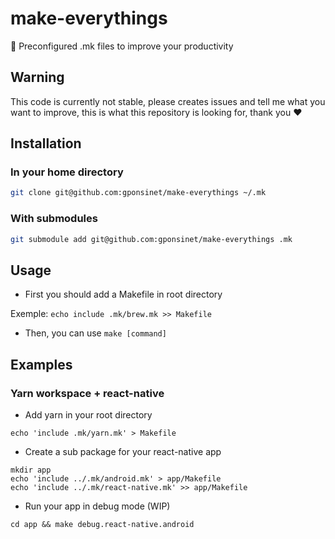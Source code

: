 # make-everythings
:muscle: Preconfigured .mk files to improve your productivity

## Warning

This code is currently not stable, please creates issues and tell me what you want to improve, this is what this repository is looking for, thank you :heart:

## Installation

### In your home directory

```bash
git clone git@github.com:gponsinet/make-everythings ~/.mk
```

### With submodules

```bash
git submodule add git@github.com:gponsinet/make-everythings .mk
```

## Usage

* First you should add a Makefile in root directory

Exemple: `echo include .mk/brew.mk >> Makefile`

* Then, you can use `make [command]`

## Examples

### Yarn workspace + react-native

* Add yarn in your root directory

```
echo 'include .mk/yarn.mk' > Makefile
```

* Create a sub package for your react-native app

```
mkdir app
echo 'include ../.mk/android.mk' > app/Makefile
echo 'include ../.mk/react-native.mk' >> app/Makefile
```

* Run your app in debug mode (WIP)

```
cd app && make debug.react-native.android
```
